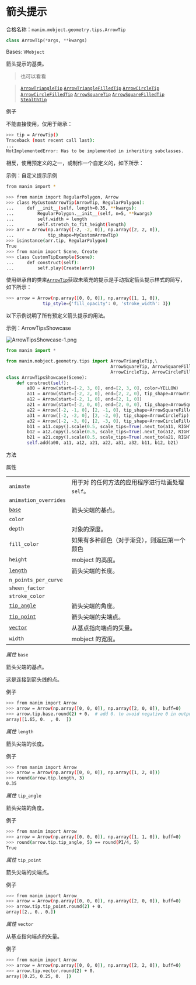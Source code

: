 # 箭头提示

合格名称：`manim.mobject.geometry.tips.ArrowTip`


```py
class ArrowTip(*args, **kwargs)
```

Bases: `VMobject`

箭头提示的基类。

> 也可以看看

> [`ArrowTriangleTip`]() [`ArrowTriangleFilledTip`]() [`ArrowCircleTip`]() [`ArrowCircleFilledTip`]() [`ArrowSquareTip`]() [`ArrowSquareFilledTip`]() [`StealthTip`]()

例子

不能直接使用，仅用于继承：


```sh
>>> tip = ArrowTip()
Traceback (most recent call last):
...
NotImplementedError: Has to be implemented in inheriting subclasses.
```


相反，使用预定义的之一，或制作一个自定义的，如下所示：

示例：自定义提示示例


```sh
from manim import *

>>> from manim import RegularPolygon, Arrow
>>> class MyCustomArrowTip(ArrowTip, RegularPolygon):
...     def __init__(self, length=0.35, **kwargs):
...         RegularPolygon.__init__(self, n=5, **kwargs)
...         self.width = length
...         self.stretch_to_fit_height(length)
>>> arr = Arrow(np.array([-2, -2, 0]), np.array([2, 2, 0]),
...             tip_shape=MyCustomArrowTip)
>>> isinstance(arr.tip, RegularPolygon)
True
>>> from manim import Scene, Create
>>> class CustomTipExample(Scene):
...     def construct(self):
...         self.play(Create(arr))
```


使用继承自的类来[`ArrowTip`]()获取未填充的提示是手动指定箭头提示样式的简写，如下所示：


```sh
>>> arrow = Arrow(np.array([0, 0, 0]), np.array([1, 1, 0]),
              tip_style={'fill_opacity': 0, 'stroke_width': 3})
```


以下示例说明了所有预定义箭头提示的用法。

示例：ArrowTipsShowcase 

![ArrowTipsShowcase-1.png](../static/ArrowTipsShowcase-1.png)


```py
from manim import *

from manim.mobject.geometry.tips import ArrowTriangleTip,\
                                        ArrowSquareTip, ArrowSquareFilledTip,\
                                        ArrowCircleTip, ArrowCircleFilledTip
class ArrowTipsShowcase(Scene):
    def construct(self):
        a00 = Arrow(start=[-2, 3, 0], end=[2, 3, 0], color=YELLOW)
        a11 = Arrow(start=[-2, 2, 0], end=[2, 2, 0], tip_shape=ArrowTriangleTip)
        a12 = Arrow(start=[-2, 1, 0], end=[2, 1, 0])
        a21 = Arrow(start=[-2, 0, 0], end=[2, 0, 0], tip_shape=ArrowSquareTip)
        a22 = Arrow([-2, -1, 0], [2, -1, 0], tip_shape=ArrowSquareFilledTip)
        a31 = Arrow([-2, -2, 0], [2, -2, 0], tip_shape=ArrowCircleTip)
        a32 = Arrow([-2, -3, 0], [2, -3, 0], tip_shape=ArrowCircleFilledTip)
        b11 = a11.copy().scale(0.5, scale_tips=True).next_to(a11, RIGHT)
        b12 = a12.copy().scale(0.5, scale_tips=True).next_to(a12, RIGHT)
        b21 = a21.copy().scale(0.5, scale_tips=True).next_to(a21, RIGHT)
        self.add(a00, a11, a12, a21, a22, a31, a32, b11, b12, b21)
```


方法



属性

|||
|-|-|
`animate`|用于对 的任何方法的应用程序进行动画处理`self`。
`animation_overrides`|
[`base`]()|箭头尖端的基点。
`color`|
`depth`|对象的深度。
`fill_color`|如果有多种颜色（对于渐变），则返回第一个颜色
`height`|mobject 的高度。
[`length`]()|箭头尖端的长度。
`n_points_per_curve`|
`sheen_factor`|
`stroke_color`|
[`tip_angle`]()|箭头尖端的角度。
[`tip_point`]()|箭头尖端的尖端点。
[`vector`]()|从基点指向端点的矢量。
`width`|mobject 的宽度。


_属性_ `base`

箭头尖端的基点。

这是连接到箭头线的点。

例子

```sh
>>> from manim import Arrow
>>> arrow = Arrow(np.array([0, 0, 0]), np.array([2, 0, 0]), buff=0)
>>> arrow.tip.base.round(2) + 0.  # add 0. to avoid negative 0 in output
array([1.65, 0.  , 0.  ])
```

_属性_ `length`

箭头尖端的长度。

例子

```sh
>>> from manim import Arrow
>>> arrow = Arrow(np.array([0, 0, 0]), np.array([1, 2, 0]))
>>> round(arrow.tip.length, 3)
0.35
```


_属性_ `tip_angle`

箭头尖端的角度。

例子

```sh
>>> from manim import Arrow
>>> arrow = Arrow(np.array([0, 0, 0]), np.array([1, 1, 0]), buff=0)
>>> round(arrow.tip.tip_angle, 5) == round(PI/4, 5)
True
```


_属性_ `tip_point`

箭头尖端的尖端点。

例子

```sh
>>> from manim import Arrow
>>> arrow = Arrow(np.array([0, 0, 0]), np.array([2, 0, 0]), buff=0)
>>> arrow.tip.tip_point.round(2) + 0.
array([2., 0., 0.])
```


_属性_ `vector`

从基点指向端点的矢量。

例子


```sh
>>> from manim import Arrow
>>> arrow = Arrow(np.array([0, 0, 0]), np.array([2, 2, 0]), buff=0)
>>> arrow.tip.vector.round(2) + 0.
array([0.25, 0.25, 0.  ])
```

